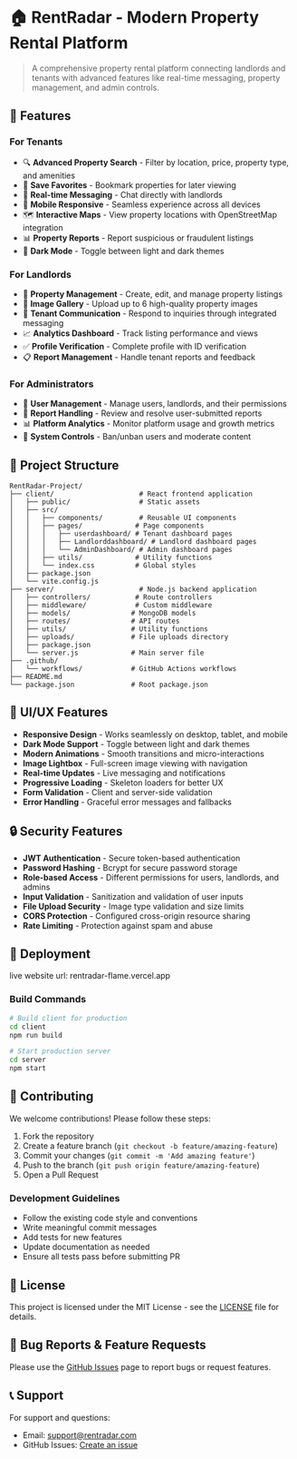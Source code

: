 
# 🏠 RentRadar - Modern Property Rental Platform

> A comprehensive property rental platform connecting landlords and tenants with advanced features like real-time messaging, property management, and admin controls.

## 🌟 Features

### For Tenants
- 🔍 **Advanced Property Search** - Filter by location, price, property type, and amenities
- 💾 **Save Favorites** - Bookmark properties for later viewing
- 💬 **Real-time Messaging** - Chat directly with landlords
- 📱 **Mobile Responsive** - Seamless experience across all devices
- 🗺️ **Interactive Maps** - View property locations with OpenStreetMap integration
- 📊 **Property Reports** - Report suspicious or fraudulent listings
- 🌙 **Dark Mode** - Toggle between light and dark themes

### For Landlords
- 🏢 **Property Management** - Create, edit, and manage property listings
- 📸 **Image Gallery** - Upload up to 6 high-quality property images
- 💬 **Tenant Communication** - Respond to inquiries through integrated messaging
- 📈 **Analytics Dashboard** - Track listing performance and views
- ✅ **Profile Verification** - Complete profile with ID verification
- 📋 **Report Management** - Handle tenant reports and feedback

### For Administrators
- 👥 **User Management** - Manage users, landlords, and their permissions
- 🚨 **Report Handling** - Review and resolve user-submitted reports
- 📊 **Platform Analytics** - Monitor platform usage and growth metrics
- 🔧 **System Controls** - Ban/unban users and moderate content

## 📁 Project Structure

```
RentRadar-Project/
├── client/                     # React frontend application
│   ├── public/                 # Static assets
│   ├── src/
│   │   ├── components/         # Reusable UI components
│   │   ├── pages/             # Page components
│   │   │   ├── userdashboard/ # Tenant dashboard pages
│   │   │   ├── Landlorddashboard/ # Landlord dashboard pages
│   │   │   └── AdminDashboard/ # Admin dashboard pages
│   │   ├── utils/             # Utility functions
│   │   └── index.css          # Global styles
│   ├── package.json
│   └── vite.config.js
├── server/                     # Node.js backend application
│   ├── controllers/           # Route controllers
│   ├── middleware/            # Custom middleware
│   ├── models/               # MongoDB models
│   ├── routes/               # API routes
│   ├── utils/                # Utility functions
│   ├── uploads/              # File uploads directory
│   ├── package.json
│   └── server.js             # Main server file
├── .github/
│   └── workflows/            # GitHub Actions workflows
├── README.md
└── package.json              # Root package.json
```

## 🎨 UI/UX Features

- **Responsive Design** - Works seamlessly on desktop, tablet, and mobile
- **Dark Mode Support** - Toggle between light and dark themes
- **Modern Animations** - Smooth transitions and micro-interactions
- **Image Lightbox** - Full-screen image viewing with navigation
- **Real-time Updates** - Live messaging and notifications
- **Progressive Loading** - Skeleton loaders for better UX
- **Form Validation** - Client and server-side validation
- **Error Handling** - Graceful error messages and fallbacks

## 🔒 Security Features

- **JWT Authentication** - Secure token-based authentication
- **Password Hashing** - Bcrypt for secure password storage
- **Role-based Access** - Different permissions for users, landlords, and admins
- **Input Validation** - Sanitization and validation of user inputs
- **File Upload Security** - Image type validation and size limits
- **CORS Protection** - Configured cross-origin resource sharing
- **Rate Limiting** - Protection against spam and abuse

## 🚀 Deployment

 live website url: rentradar-flame.vercel.app

### Build Commands

```bash
# Build client for production
cd client
npm run build

# Start production server
cd server
npm start
```

## 🤝 Contributing

We welcome contributions! Please follow these steps:

1. Fork the repository
2. Create a feature branch (`git checkout -b feature/amazing-feature`)
3. Commit your changes (`git commit -m 'Add amazing feature'`)
4. Push to the branch (`git push origin feature/amazing-feature`)
5. Open a Pull Request

### Development Guidelines

- Follow the existing code style and conventions
- Write meaningful commit messages
- Add tests for new features
- Update documentation as needed
- Ensure all tests pass before submitting PR

## 📝 License

This project is licensed under the MIT License - see the [LICENSE](LICENSE) file for details.

## 🐛 Bug Reports & Feature Requests

Please use the [GitHub Issues](https://github.com/alfredndivo/RentRadar_Project.git/issues) page to report bugs or request features.

## 📞 Support

For support and questions:
- Email: support@rentradar.com
- GitHub Issues: [Create an issue](https://github.com/alfredndivo/RentRadar_Project.git/issues)

